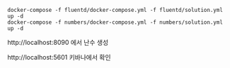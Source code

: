 ```
docker-compose -f fluentd/docker-compose.yml -f fluentd/solution.yml up -d
docker-compose -f numbers/docker-compose.yml -f numbers/solution.yml up -d
```

http://localhost:8090 에서 난수 생성

http://localhost:5601 키바나에서 확인
